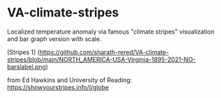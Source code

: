 # VA-climate-stripes

Localized temperature anomaly via famous "climate stripes" visualization and bar graph version with scale. 

[Stripes 1] (https://github.com/sharath-rered/VA-climate-stripes/blob/main/NORTH_AMERICA-USA-Virginia-1895-2021-NO-barslabel.png)

from Ed Hawkins and University of Reading: https://showyourstripes.info/l/globe
